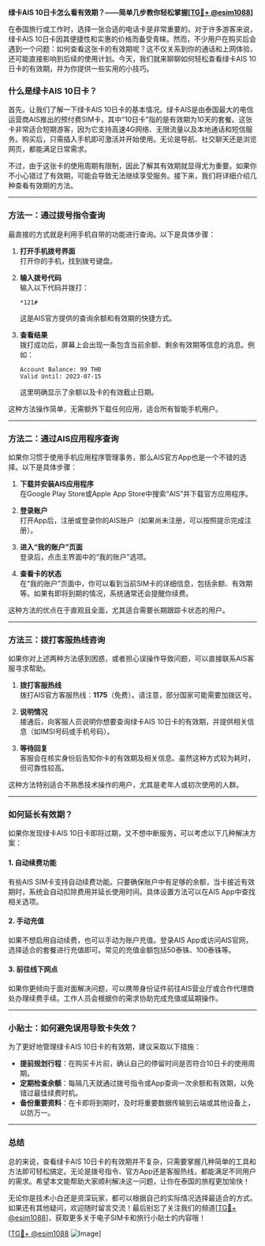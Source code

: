 **绿卡AIS 10日卡怎么看有效期？——简单几步教你轻松掌握[[TG💪+ @esim1088](https://t.me/s/esim1088)]**

在泰国旅行或工作时，选择一张合适的电话卡是非常重要的。对于许多游客来说，绿卡AIS 10日卡因其便捷性和实惠的价格而备受青睐。然而，不少用户在购买后会遇到一个问题：如何查看这张卡的有效期呢？这不仅关系到你的通话和上网体验，还可能直接影响到后续的使用计划。今天，我们就来聊聊如何轻松查看绿卡AIS 10日卡的有效期，并为你提供一些实用的小技巧。

### 什么是绿卡AIS 10日卡？

首先，让我们了解一下绿卡AIS 10日卡的基本情况。绿卡AIS是由泰国最大的电信运营商AIS推出的预付费SIM卡，其中“10日卡”指的是有效期为10天的套餐。这张卡非常适合短期游客，因为它支持高速4G网络、无限流量以及本地通话和短信服务。购买后，只需插入手机即可激活并开始使用。无论是导航、社交聊天还是浏览网页，都能满足日常需求。

不过，由于这张卡的使用周期有限制，因此了解其有效期就显得尤为重要。如果你不小心错过了有效期，可能会导致无法继续享受服务。接下来，我们将详细介绍几种查看有效期的方法。

---

### 方法一：通过拨号指令查询

最直接的方式就是利用手机自带的功能进行查询。以下是具体步骤：

1. **打开手机拨号界面**  
   打开你的手机，找到拨号键盘。

2. **输入拨号代码**  
   输入以下代码并拨打：
   ```
   *121#
   ```
   这是AIS官方提供的查询余额和有效期的快捷方式。

3. **查看结果**  
   拨打成功后，屏幕上会出现一条包含当前余额、剩余有效期等信息的消息。例如：
   ```
   Account Balance: 99 THB
   Valid Until: 2023-07-15
   ```
   这里明确显示了余额以及卡的有效截止日期。

这种方法操作简单，无需额外下载任何应用，适合所有智能手机用户。

---

### 方法二：通过AIS应用程序查询

如果你习惯于使用手机应用程序管理事务，那么AIS官方App也是一个不错的选择。以下是具体步骤：

1. **下载并安装AIS应用程序**  
   在Google Play Store或Apple App Store中搜索“AIS”并下载官方应用程序。

2. **登录账户**  
   打开App后，注册或登录你的AIS账户（如果尚未注册，可以按照提示完成注册）。

3. **进入“我的账户”页面**  
   登录后，点击主界面中的“我的账户”选项。

4. **查看卡的状态**  
   在“我的账户”页面中，你可以看到当前SIM卡的详细信息，包括余额、有效期等。如果有即将到期的情况，系统通常还会提醒你续费。

这种方法的优点在于直观且全面，尤其适合需要长期跟踪卡状态的用户。

---

### 方法三：拨打客服热线咨询

如果你对上述两种方法感到困惑，或者担心误操作导致问题，可以直接联系AIS客服寻求帮助。

1. **拨打客服热线**  
   拨打AIS官方客服热线：**1175**（免费）。请注意，部分国家可能需要加拨区号。

2. **说明情况**  
   接通后，向客服人员说明你想要查询绿卡AIS 10日卡的有效期，并提供相关信息（如IMSI号码或手机号码）。

3. **等待回复**  
   客服会在核实身份后告知你卡的有效期及相关信息。虽然这种方式较为耗时，但可靠性较高。

这种方法特别适合不熟悉技术操作的用户，尤其是老年人或初次使用的人群。

---

### 如何延长有效期？

如果你发现绿卡AIS 10日卡即将过期，又不想中断服务，可以考虑以下几种解决方案：

#### 1. 自动续费功能
有些AIS SIM卡支持自动续费功能。只要确保账户中有足够的余额，当卡接近有效期时，系统会自动扣除费用并延长使用时间。具体设置方法可以在AIS App中查找相关选项。

#### 2. 手动充值
如果不想启用自动续费，也可以手动为账户充值。登录AIS App或访问AIS官网，选择适合的套餐进行充值即可。常见的充值金额包括50泰铢、100泰铢等。

#### 3. 前往线下网点
如果你更倾向于面对面解决问题，可以携带身份证件前往AIS营业厅或合作代理商处办理续费手续。工作人员会根据你的需求协助完成充值或延期操作。

---

### 小贴士：如何避免误用导致卡失效？

为了更好地管理绿卡AIS 10日卡的有效期，建议采取以下措施：

- **提前规划行程**：在购买卡片前，确认自己的停留时间是否符合10日卡的使用周期。
- **定期检查余额**：每隔几天就通过拨号指令或App查询一次余额和有效期，以免错过最佳续费时机。
- **备份重要资料**：在卡即将到期时，及时将重要数据传输到云端或其他设备上，以防万一。

---

### 总结

总的来说，查看绿卡AIS 10日卡的有效期并不复杂，只需要掌握几种简单的工具和方法即可轻松搞定。无论是拨号指令、官方App还是客服热线，都能满足不同用户的需求。希望本文能帮助大家顺利解决这一问题，让你在泰国的旅程更加愉快！

无论你是技术小白还是资深玩家，都可以根据自己的实际情况选择最适合的方式。如果还有其他疑问，欢迎随时留言交流！最后别忘了关注我们的频道[[TG💪+ @esim1088](https://t.me/s/esim1088)]，获取更多关于电子SIM卡和旅行小贴士的内容哦！

[[TG💪+ @esim1088](https://t.me/s/esim1088) ![Image](https://i.postimg.cc/4NQfJmqS/Snipaste-2025-05-13-00-14-12.png)]